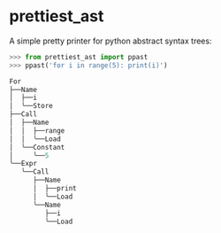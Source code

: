 # prettiest_ast

A simple pretty printer for python abstract syntax trees:

```py
>>> from prettiest_ast import ppast
>>> ppast('for i in range(5): print(i)')

For
├──Name
│  ├──i
│  ╰──Store
├──Call
│  ├──Name
│  │  ├──range
│  │  ╰──Load
│  ╰──Constant
│     ╰──5
╰──Expr
   ╰──Call
      ├──Name
      │  ├──print
      │  ╰──Load
      ╰──Name
         ├──i
         ╰──Load
```